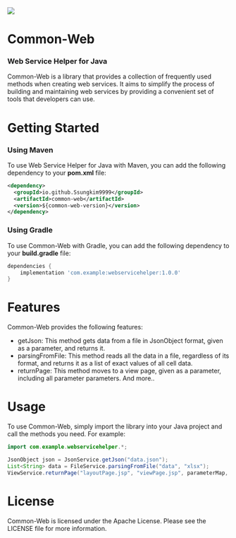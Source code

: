 <img src="https://capsule-render.vercel.app/api?type=slice&color=auto&height=150&section=header&text=Common-Web&fontSize=70" />

# Common-Web
### Web Service Helper for Java
Common-Web is a library that provides a collection of frequently used methods when creating web services. It aims to simplify the process of building and maintaining web services by providing a convenient set of tools that developers can use.

# Getting Started
### Using Maven
To use Web Service Helper for Java with Maven, you can add the following dependency to your **pom.xml** file:
```xml
<dependency>
  <groupId>io.github.Ssungkim9999</groupId>
  <artifactId>common-web</artifactId>
  <version>${common-web-version}</version>
</dependency>
```
### Using Gradle
To use Common-Web with Gradle, you can add the following dependency to your **build.gradle** file:
```groovy
dependencies {
    implementation 'com.example:webservicehelper:1.0.0'
}
```

# Features
Common-Web provides the following features:

* getJson: This method gets data from a file in JsonObject format, given as a parameter, and returns it.
* parsingFromFile: This method reads all the data in a file, regardless of its format, and returns it as a list of exact values of all cell data.
* returnPage: This method moves to a view page, given as a parameter, including all parameter parameters.
And more..

# Usage
To use Common-Web, simply import the library into your Java project and call the methods you need. For example:
```java
import com.example.webservicehelper.*;

JsonObject json = JsonService.getJson("data.json");
List<String> data = FileService.parsingFromFile("data", "xlsx");
ViewService.returnPage("layoutPage.jsp", "viewPage.jsp", parameterMap, caller.class);
```

# License
Common-Web is licensed under the Apache License. Please see the LICENSE file for more information.
